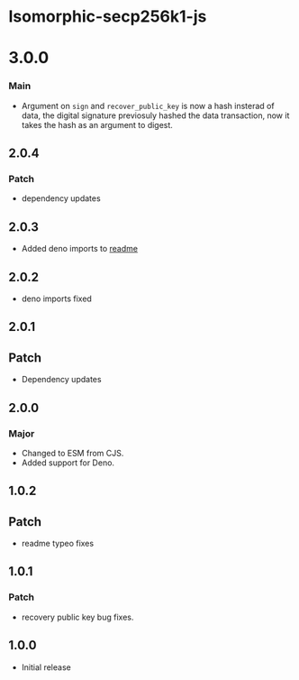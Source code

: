 # Isomorphic-secp256k1-js

# 3.0.0

### Main

- Argument on `sign` and `recover_public_key` is now a hash insterad of data, the digital signature previosuly hashed the data transaction, now it takes the hash as an argument to digest.

## 2.0.4

### Patch

- dependency updates

## 2.0.3

- Added deno imports to [readme](readme.md)

## 2.0.2

- deno imports fixed

## 2.0.1

## Patch

- Dependency updates

## 2.0.0

### Major

- Changed to ESM from CJS.
- Added support for Deno.

## 1.0.2

## Patch

- readme typeo fixes

## 1.0.1

### Patch

- recovery public key bug fixes.

## 1.0.0

- Initial release
